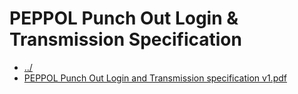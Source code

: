 # PEPPOL Punch Out Login & Transmission Specification 

* [../](..)
* [PEPPOL Punch Out Login and Transmission specification v1.pdf](PEPPOL%20Punch%20Out%20Login%20and%20Transmission%20specification%20v1.pdf)
